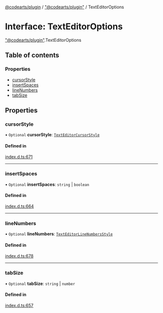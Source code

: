 [@codearts/plugin](../README.md) / ["@codearts/plugin"](../modules/_codearts_plugin_.md) / TextEditorOptions

# Interface: TextEditorOptions

["@codearts/plugin"](../modules/_codearts_plugin_.md).TextEditorOptions

## Table of contents

### Properties

- [cursorStyle](codearts_plugin_.TextEditorOptions.md#cursorstyle)
- [insertSpaces](codearts_plugin_.TextEditorOptions.md#insertspaces)
- [lineNumbers](codearts_plugin_.TextEditorOptions.md#linenumbers)
- [tabSize](codearts_plugin_.TextEditorOptions.md#tabsize)

## Properties

### cursorStyle

• `Optional` **cursorStyle**: [`TextEditorCursorStyle`](../enums/codearts_plugin_.TextEditorCursorStyle.md)

#### Defined in

[index.d.ts:671](https://github.com/huaweicloud/cloudide-plugin-api/blob/a4193a8/index.d.ts#L671)

___

### insertSpaces

• `Optional` **insertSpaces**: `string` \| `boolean`

#### Defined in

[index.d.ts:664](https://github.com/huaweicloud/cloudide-plugin-api/blob/a4193a8/index.d.ts#L664)

___

### lineNumbers

• `Optional` **lineNumbers**: [`TextEditorLineNumbersStyle`](../enums/codearts_plugin_.TextEditorLineNumbersStyle.md)

#### Defined in

[index.d.ts:678](https://github.com/huaweicloud/cloudide-plugin-api/blob/a4193a8/index.d.ts#L678)

___

### tabSize

• `Optional` **tabSize**: `string` \| `number`

#### Defined in

[index.d.ts:657](https://github.com/huaweicloud/cloudide-plugin-api/blob/a4193a8/index.d.ts#L657)
